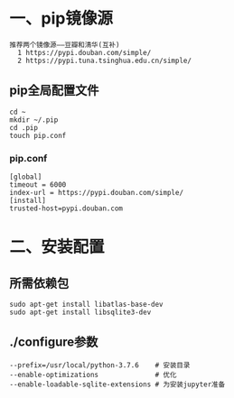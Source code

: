 # 一、pip镜像源
```wiki
推荐两个镜像源——豆瓣和清华(互补)
  1 https://pypi.douban.com/simple/
  2 https://pypi.tuna.tsinghua.edu.cn/simple/
```

## pip全局配置文件
```shell
cd ~
mkdir ~/.pip
cd .pip
touch pip.conf
```

### pip.conf
```wiki
[global]
timeout = 6000
index-url = https://pypi.douban.com/simple/
[install]
trusted-host=pypi.douban.com
```

# 二、安装配置
## 所需依赖包
```shell
sudo apt-get install libatlas-base-dev
sudo apt-get install libsqlite3-dev
```

## ./configure参数

```wiki
--prefix=/usr/local/python-3.7.6    # 安装目录
--enable-optimizations              # 优化
--enable-loadable-sqlite-extensions # 为安装jupyter准备
```

